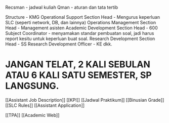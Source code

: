 Recsman - jadwal kuliah
Qman - aturan dan tata tertib


Structure - KMG
Operational Support Section Head - Mengurus keperluan SLC (seperti network, DB, dan lainnya)
Operations Management Section Head - Management asisten 
Academic Development Section Head - 600
Subject Coordinator - menyamakan standar pembuatan soal, jadi harus report kesitu untuk keperluan buat soal. 
Research Development Section Head - SS
Research Development Officer - KE
dkk.


# JANGAN TELAT, 2 KALI SEBULAN ATAU 6 KALI SATU SEMESTER, SP LANGSUNG.
[[Assistant Job Description]]
[[KPI]]
[[Jadwal Praktikum]]
[[Binusian Grade]]
[[SLC Rules]]
[[Assistant Application]]

[[TPA]]
[[Academic Web]]
